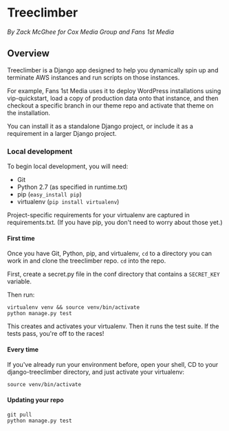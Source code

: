 # Treeclimber

*By Zack McGhee for Cox Media Group and Fans 1st Media*

## Overview

Treeclimber is a Django app designed to help you dynamically spin up and terminate AWS instances and run scripts on those instances.

For example, Fans 1st Media uses it to deploy WordPress installations using vip-quickstart, load a copy of production data onto that instance, and then checkout a specific branch in our theme repo and activate that theme on the installation.

You can install it as a standalone Django project, or include it as a requirement in a larger Django project.


### Local development

To begin local development, you will need:

* Git
* Python 2.7 (as specified in runtime.txt)
* pip (```easy_install pip```)
* virtualenv (```pip install virtualenv```)

Project-specific requirements for your virtualenv are captured in requirements.txt. (If you have pip, you don't need to worry about those yet.)


#### First time

Once you have Git, Python, pip, and virtualenv, ``cd`` to a directory you can work in and clone the treeclimber repo. ``cd`` into the repo.

First, create a secret.py file in the conf directory that contains a ``SECRET_KEY`` variable.

Then run:

```shell
virtualenv venv && source venv/bin/activate
python manage.py test
```

This creates and activates your virtualenv. Then it runs the test suite. If the tests pass, you're off to the races!

#### Every time

If you've already run your environment before, open your shell, CD to your django-treeclimber directory, and just activate your virtualenv:

```shell
source venv/bin/activate
```

#### Updating your repo

```shell
git pull
python manage.py test
```
